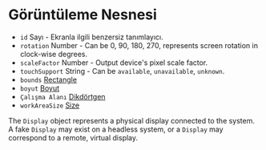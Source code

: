 # Görüntüleme Nesnesi

* `id` Sayı - Ekranla ilgili benzersiz tanımlayıcı.
* `rotation` Number - Can be 0, 90, 180, 270, represents screen rotation in clock-wise degrees.
* `scaleFactor` Number - Output device's pixel scale factor.
* `touchSupport` String - Can be `available`, `unavailable`, `unknown`.
* `bounds` [Rectangle](rectangle.md)
* `boyut` [Boyut](size.md)
* `Çalışma Alanı` [Dikdörtgen](rectangle.md)
* `workAreaSize` [Size](size.md)

The `Display` object represents a physical display connected to the system. A fake `Display` may exist on a headless system, or a `Display` may correspond to a remote, virtual display.